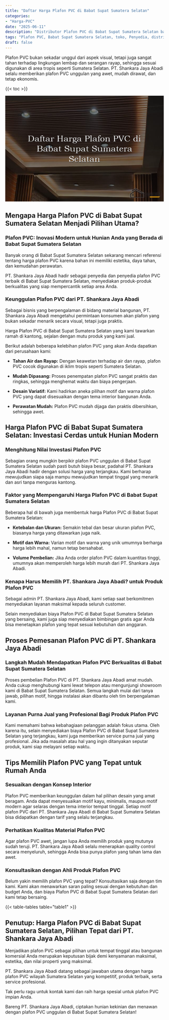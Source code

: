 ```yaml
---
title: "Daftar Harga Plafon PVC di Babat Supat Sumatera Selatan"
categories: 
- "Harga-PVC"
date: "2025-06-11"
description: "Distributor Plafon PVC di Babat Supat Sumatera Selatan bagi rumah, perkantoran, serta ritel. Produk berkualitas, beragam motif, variasi warna elegan, dengan jasa pemasangan dikerjakan oleh teknisi ahli serta kepastian resmi!|Servis distribusi Plafon PVC di Babat Supat Sumatera Selatan bagi kebutuhan tempat tinggal, perkantoran, maupun toko, beserta panel berkualitas dan pemasangan oleh tim berpengalaman dan garansi resmi.|Solusi Plafon PVC di Babat Supat Sumatera Selatan yang andal untuk hunian, kantor, dan ritel, dengan panel berkualitas dan instalasi ditangani oleh teknisi profesional serta garansi resmi.|Penjualan Plafon PVC di Babat Supat Sumatera Selatan untuk tempat tinggal, perkantoran, dan toko, dengan produk terbaik dan penempatan dikerjakan oleh tim berpengalaman, dilengkapi dengan jaminan resmi.}"
tags: "Plafon PVC, Babat Supat Sumatera Selatan, toko, Penyedia, distributor"
draft: false
---
```


Plafon PVC bukan sekadar unggul dari aspek visual, tetapi juga sangat tahan terhadap lingkungan lembap dan serangan rayap, sehingga sesuai digunakan di area tropis seperti Sumatera Selatan. PT. Shankara Jaya Abadi selalu memberikan plafon PVC unggulan yang awet, mudah dirawat, dan tetap ekonomis.

{{< toc >}}

![Daftar Harga Plafon PVC di Babat Supat Sumatera Selatan](/images/Harga-PVC/Daftar-Harga-Plafon-PVC-di-Babat-Supat-Sumatera-Selatan.png)


## Mengapa Harga Plafon PVC di Babat Supat Sumatera Selatan Menjadi Pilihan Utama?

### Plafon PVC: Inovasi Modern untuk Hunian Anda yang Berada di Babat Supat Sumatera Selatan

Banyak orang di Babat Supat Sumatera Selatan sekarang mencari referensi tentang harga plafon PVC karena bahan ini memiliki estetika, daya tahan, dan kemudahan perawatan.

PT. Shankara Jaya Abadi hadir sebagai penyedia dan penyedia plafon PVC terbaik di Babat Supat Sumatera Selatan, menyediakan produk-produk berkualitas yang siap mempercantik setiap area Anda.

### Keunggulan Plafon PVC dari PT. Shankara Jaya Abadi

Sebagai bisnis yang berpengalaman di bidang material bangunan, PT. Shankara Jaya Abadi mengetahui permintaan konsumen akan plafon yang bukan sekadar menarik secara visual, tetapi juga praktis.

Harga Plafon PVC di Babat Supat Sumatera Selatan yang kami tawarkan ramah di kantong, sejalan dengan mutu produk yang kami jual.

Berikut adalah beberapa kelebihan plafon PVC yang akan Anda dapatkan dari perusahaan kami:

- **Tahan Air dan Rayap:** Dengan keawetan terhadap air dan rayap, plafon PVC cocok digunakan di iklim tropis seperti Sumatera Selatan.

- **Mudah Dipasang:** Proses penempatan plafon PVC sangat praktis dan ringkas, sehingga menghemat waktu dan biaya pengerjaan.

- **Desain Variatif:** Kami hadirkan aneka pilihan motif dan warna plafon PVC yang dapat disesuaikan dengan tema interior bangunan Anda.

- **Perawatan Mudah:** Plafon PVC mudah dijaga dan praktis dibersihkan, sehingga awet.

## Harga Plafon PVC di Babat Supat Sumatera Selatan: Investasi Cerdas untuk Hunian Modern

### Menghitung Nilai Investasi Plafon PVC

Sebagian orang mungkin berpikir plafon PVC unggulan di Babat Supat Sumatera Selatan sudah pasti butuh biaya besar, padahal PT. Shankara Jaya Abadi hadir dengan solusi harga yang terjangkau. Kami berharap mewujudkan siapa saja mampu mewujudkan tempat tinggal yang menarik dan asri tanpa menguras kantong.

### Faktor yang Mempengaruhi Harga Plafon PVC di Babat Supat Sumatera Selatan

Beberapa hal di bawah juga membentuk harga Plafon PVC di Babat Supat Sumatera Selatan:

- **Ketebalan dan Ukuran:** Semakin tebal dan besar ukuran plafon PVC, biasanya harga yang ditawarkan juga naik.

- **Motif dan Warna:** Varian motif dan warna yang unik umumnya berharga harga lebih mahal, namun tetap bersahabat.

- **Volume Pembelian:** Jika Anda order plafon PVC dalam kuantitas tinggi, umumnya akan memperoleh harga lebih murah dari PT. Shankara Jaya Abadi.

### Kenapa Harus Memilih PT. Shankara Jaya Abadi? untuk Produk Plafon PVC

Sebagai admin PT. Shankara Jaya Abadi, kami setiap saat berkomitmen menyediakan layanan maksimal kepada seluruh customer.

Selain menyediakan biaya Plafon PVC di Babat Supat Sumatera Selatan yang bersaing, kami juga siap menyediakan bimbingan gratis agar Anda bisa menetapkan plafon yang tepat sesuai kebutuhan dan anggaran.

## Proses Pemesanan Plafon PVC di PT. Shankara Jaya Abadi

### Langkah Mudah Mendapatkan Plafon PVC Berkualitas di Babat Supat Sumatera Selatan

Proses pembelian Plafon PVC di PT. Shankara Jaya Abadi amat mudah. Anda cukup menghubungi kami lewat telepon atau mengunjungi showroom kami di Babat Supat Sumatera Selatan. Semua langkah mulai dari tanya jawab, pilihan motif, hingga instalasi akan dibantu oleh tim berpengalaman kami.

### Layanan Purna Jual yang Profesional Bagi Produk Plafon PVC

Kami memahami bahwa kebahagiaan pelanggan adalah fokus utama. Oleh karena itu, selain menyediakan biaya Plafon PVC di Babat Supat Sumatera Selatan yang terjangkau, kami juga memberikan service purna jual yang profesional. Jika ada masalah atau hal yang ingin ditanyakan seputar produk, kami siap melayani setiap waktu.

## Tips Memilih Plafon PVC yang Tepat untuk Rumah Anda

### Sesuaikan dengan Konsep Interior

Plafon PVC memberikan keunggulan dalam hal pilihan desain yang amat beragam. Anda dapat menyesuaikan motif kayu, minimalis, maupun motif modern agar selaras dengan tema interior tempat tinggal. Setiap motif plafon PVC dari PT. Shankara Jaya Abadi di Babat Supat Sumatera Selatan bisa didapatkan dengan tarif yang selalu terjangkau.

### Perhatikan Kualitas Material Plafon PVC

Agar plafon PVC awet, jangan lupa Anda memilih produk yang mutunya sudah teruji. PT. Shankara Jaya Abadi selalu menerapkan quality control secara menyeluruh, sehingga Anda bisa punya plafon yang tahan lama dan awet.

### Konsultasikan dengan Ahli Produk Plafon PVC

Belum yakin memilih plafon PVC yang tepat? Konsultasikan saja dengan tim kami. Kami akan menawarkan saran paling sesuai dengan kebutuhan dan budget Anda, dan biaya Plafon PVC di Babat Supat Sumatera Selatan dari kami tetap bersaing.

{{< table-tables table="table1" >}}

## Penutup: Harga Plafon PVC di Babat Supat Sumatera Selatan, Pilihan Tepat dari PT. Shankara Jaya Abadi

Menjadikan plafon PVC sebagai pilihan untuk tempat tinggal atau bangunan komersial Anda merupakan keputusan bijak demi kenyamanan maksimal, estetika, dan nilai properti yang maksimal.

PT. Shankara Jaya Abadi datang sebagai jawaban utama dengan harga plafon PVC wilayah Sumatera Selatan yang kompetitif, produk terbaik, serta service profesional.

Tak perlu ragu untuk kontak kami dan raih harga spesial untuk plafon PVC impian Anda.

Bareng PT. Shankara Jaya Abadi, ciptakan hunian kekinian dan menawan dengan plafon PVC unggulan di Babat Supat Sumatera Selatan!